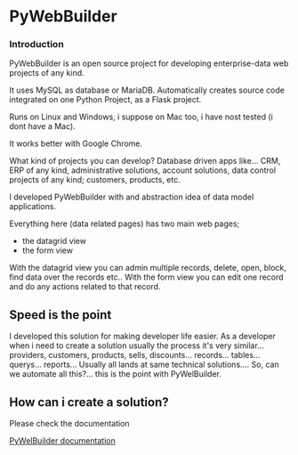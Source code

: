 # PyWebBuilder

### Introduction

PyWebBuilder is an open source project for developing enterprise-data web projects of any kind.

It uses MySQL as database or MariaDB.
Automatically creates source code integrated on one Python Project, as a Flask project.

Runs on Linux and Windows, i suppose on Mac too, i have nost tested (i dont have a Mac).

It works better with Google Chrome.

What kind of projects you can develop?
Database driven apps like...
CRM, ERP of any kind, administrative solutions, account solutions, data control projects of any kind; customers, products, etc. 

I developed PyWebBuilder with and abstraction idea of data model applications.

Everything here (data related pages) has two main web pages; 

- the datagrid view
- the form view

With the datagrid view you can admin multiple records, delete, open, block, find data over the records etc..
With the form view you can edit one record and do any actions related to that record.

## Speed is the point
I developed this solution for making developer life easier. As a developer when i need to create a solution usually the process it's very similar... providers, customers, products, sells, discounts... records... tables... querys... reports... Usually all lands at same technical solutions.... So, can we automate all this?... this is the point with PyWelBuilder.

## How can i create a solution?
Please check the documentation

[PyWelBuilder documentation](https://github.com/emotionware/PyWebBuilder/wiki/Documentation-PyWebBuilder)

